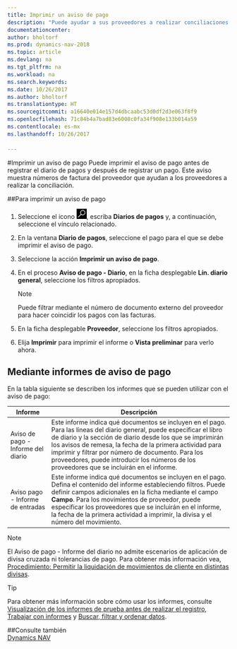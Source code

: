```yaml
---
title: Imprimir un aviso de pago
description: "Puede ayudar a sus proveedores a realizar conciliaciones si imprime un aviso de pago antes de publicar un diario de pagos y después de registrar un pago."
documentationcenter: 
author: bholtorf
ms.prod: dynamics-nav-2018
ms.topic: article
ms.devlang: na
ms.tgt_pltfrm: na
ms.workload: na
ms.search.keywords: 
ms.date: 10/26/2017
ms.author: bholtorf
ms.translationtype: HT
ms.sourcegitcommit: a16640e014e157d4dbcaabc53d0df2d3e063f8f9
ms.openlocfilehash: 71c84b4a7bad83e6008c0fa34f908e133b014a59
ms.contentlocale: es-mx
ms.lasthandoff: 10/26/2017

---
```


#<a name="how-to-print-remittance-advice"></a>Imprimir un aviso de pago
Puede imprimir el aviso de pago antes de registrar el diario de pagos y después de registrar un pago. Este aviso muestra números de factura del proveedor que ayudan a los proveedores a realizar la conciliación.

##<a name="to-print-remittance-advice"></a>Para imprimir un aviso de pago
1. Seleccione el icono ![Buscar página o informe](media/ui-search/search_small.png "icono Buscar página o informe"), escriba **Diarios de pagos** y, a continuación, seleccione el vínculo relacionado.  
2. En la ventana **Diario de pagos**, seleccione el pago para el que se debe imprimir el aviso de pago.  
3. Seleccione la acción **Imprimir un aviso de pago**.  
4. En el proceso **Aviso de pago - Diario**, en la ficha desplegable **Lín. diario general**, seleccione los filtros apropiados.  
  
    >[!Note]
    > Puede filtrar mediante el número de documento externo del proveedor para hacer coincidir los pagos con las facturas.

5. En la ficha desplegable **Proveedor**, seleccione los filtros apropiados.  
6. Elija **Imprimir** para imprimir el informe o **Vista preliminar** para verlo ahora.  

## <a name="using-remittance-advice-reports"></a>Mediante informes de aviso de pago
En la tabla siguiente se describen los informes que se pueden utilizar con el aviso de pago:

|Informe|Descripción|
|----|----|
|Aviso de pago - Informe del diario|Este informe indica qué documentos se incluyen en el pago. Para las líneas del diario general, puede especificar el libro de diario y la sección de diario desde los que se imprimirán los avisos de remesa, la fecha de la primera actividad para imprimir y filtrar por número de documento. Para los proveedores, puede introducir los números de los proveedores que se incluirán en el informe. |
|Aviso pago - Informe de entradas| Este informe indica qué documentos se incluyen en el pago. Defina el contenido del informe estableciendo filtros. Puede definir campos adicionales en la ficha mediante el campo **Campo**. Para los movimientos de proveedor, puede especificar los proveedores que se incluirán en el informe, la fecha de la primera actividad a imprimir, la divisa y el número del movimiento. |

> [!Note]
> El Aviso de pago - Informe del diario no admite escenarios de aplicación de divisa cruzada ni tolerancias de pago. Para obtener más información vea, [Procedimiento: Permitir la liquidación de movimientos de cliente en distintas divisas](finance-how-enable-application-ledger-entries-different-currencies.md).

> [!Tip]
> Para obtener más información sobre cómo usar los informes, consulte [Visualización de los informes de prueba antes de realizar el registro](ui-how-view-test-reports-posting.md), [Trabajar con informes](ui-work-report.md) y [Buscar, filtrar y ordenar datos](ui-enter-criteria-filters.md).

##<a name="see-also"></a>Consulte también  
[Dynamics NAV](across-get-started.md)
